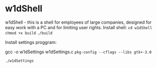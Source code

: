 # w1dShell
w1dShell - this is a shell for employees of large companies, designed for easy work with a PC and for limiting user rights.
Install shell:
`cd w1dShell`
`chmod +x build`
`./build`

Install settings proggram:

gcc -o w1dSettings w1dSettings.c `pkg-config --cflags --libs gtk+-3.0`

`./w1dSettings`



